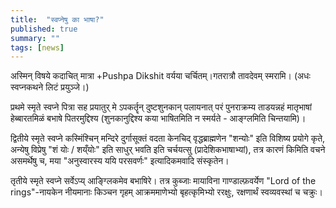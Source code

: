 ```yaml
---
title:  "स्वप्नेषु का भाषा?"
published: true
summary: ""
tags: [news]
---
```

अस्मिन् विषये कदाचित् मात्रा +Pushpa Dikshit वर्यया चर्चितम्।गतरात्रौ तावदेवम् स्मरामि। (अधः स्वप्नकथने लिटं प्रयुञ्जे।)

प्रथमे स्मृते स्वप्ने पित्रा सह प्रयातुर् मे ऽपकर्तॄन् दुष्टशुनकान् पलायनात् परं पुनराक्रम्य ताडयन्नहं मातृभाषां हेब्बारतमिळं बभाषे पितरमुद्दिश्य (शुनकानुद्दिश्य कया भाषितमिति न स्मर्यते \- आङ्ग्लमिति चिन्तयामि)।

द्वितीये स्मृते स्वप्ने कस्मिंश्चिन् मन्दिरे दुर्गासूक्तं वदता केनचिद् वृद्धब्राह्मणेन "शन्योः" इति विशिष्य प्रयोगे कृते, अन्येषु विप्रेषु "शं योः / शय्ँयोः" इति साधुर् भवति इति चर्चयत्सु (प्रादेशिकभाषाभ्यां), तत्र कारणं किमिति वचने असमर्थेषु च, मया "अनुस्वारस्य ययि परसवर्णः" इत्यादिकमवादि संस्कृतेन।  

तृतीये स्मृते स्वप्ने सर्वेऽप्य् आङ्ग्लिकमेव बभाषिरे। तत्र कुब्जाः मायाविना गाण्डाल्फ़वर्येण "Lord of the rings"-नायकेन नीयमानाः किञ्चन गृहम् आक्रममाणेभ्यो बृहत्कृमिभ्यो ररक्षुः, रक्षणार्थं स्वव्यवस्थां च चक्रुः।